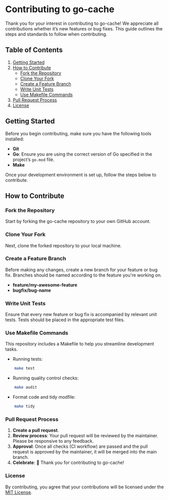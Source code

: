 # Contributing to go-cache

Thank you for your interest in contributing to go-cache! We appreciate all contributions whether it’s new features or bug fixes. This guide outlines the steps and standards to follow when contributing.

## Table of Contents

1. [Getting Started](#getting-started)
2. [How to Contribute](#how-to-contribute)
   - [Fork the Repository](#fork-the-repository)
   - [Clone Your Fork](#clone-your-fork)
   - [Create a Feature Branch](#create-a-feature-branch)
   - [Write Unit Tests](#write-unit-tests)
   - [Use Makefile Commands](#use-makefile-commands)
3. [Pull Request Process](#pull-request-process)
4. [License](#license)

## Getting Started

Before you begin contributing, make sure you have the following tools installed:

- **Git**
- **Go**: Ensure you are using the correct version of Go specified in the project’s `go.mod` file.
- **Make**

Once your development environment is set up, follow the steps below to contribute.

## How to Contribute

### Fork the Repository

Start by forking the go-cache repository to your own GitHub account.

### Clone Your Fork

Next, clone the forked repository to your local machine.

### Create a Feature Branch

Before making any changes, create a new branch for your feature or bug fix. Branches should be named according to the feature you're working on.

- **feature/my-awesome-feature**
- **bugfix/bug-name**

### Write Unit Tests

Ensure that every new feature or bug fix is accompanied by relevant unit tests. Tests should be placed in the appropriate test files.

### Use Makefile Commands

This repository includes a Makefile to help you streamline development tasks.

- Running tests:

```bash
    make test
```

- Running quality control checks:

```bash
    make audit
```

- Format code and tidy modfile:

```bash
    make tidy
```

### Pull Request Process

1. **Create a pull request**.
2. **Review process**: Your pull request will be reviewed by the maintainer. Please be responsive to any feedback.
3. **Approval**: Once all checks (CI workflow) are passed and the pull request is approved by the maintainer, it will be merged into the main branch.
4. **Celebrate**: 🎉 Thank you for contributing to go-cache!

### License

By contributing, you agree that your contributions will be licensed under the [MIT License](LICENSE).
